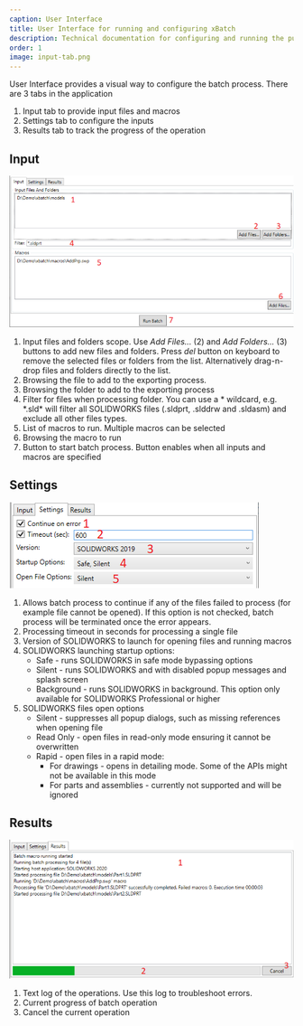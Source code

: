 ```yaml
---
caption: User Interface
title: User Interface for running and configuring xBatch
description: Technical documentation for configuring and running the publishing job of xBatch using User Interface
order: 1
image: input-tab.png
---
```

User Interface provides a visual way to configure the batch process. There are 3 tabs in the application

1. Input tab to provide input files and macros
1. Settings tab to configure the inputs
1. Results tab to track the progress of the operation

## Input

![Input tab](input-tab.png)

1. Input files and folders scope. Use *Add Files...* (2) and *Add Folders...* (3) buttons to add new files and folders. Press *del* button on keyboard to remove the selected files or folders from the list. Alternatively drag-n-drop files and folders directly to the list.
1. Browsing the file to add to the exporting process.
1. Browsing the folder to add to the exporting process
1. Filter for files when processing folder. You can use a * wildcard, e.g. \*.sld\* will filter all SOLIDWORKS files (.sldprt, .slddrw and .sldasm) and exclude all other files types.
1. List of macros to run. Multiple macros can be selected
1. Browsing the macro to run
1. Button to start batch process. Button enables when all inputs and macros are specified

## Settings

![Settings tab](settings-tab.png)

1. Allows batch process to continue if any of the files failed to process (for example file cannot be opened). If this option is not checked, batch process will be terminated once the error appears.
1. Processing timeout in seconds for processing a single file
1. Version of SOLIDWORKS to launch for opening files and running macros
1. SOLIDWORKS launching startup options:
    * Safe - runs SOLIDWORKS in safe mode bypassing options
    * Silent - runs SOLIDWORKS and with disabled popup messages and splash screen
    * Background - runs SOLIDWORKS in background. This option only available for SOLIDWORKS Professional or higher
1. SOLIDWORKS files open options
    * Silent - suppresses all popup dialogs, such as missing references when opening file
    * Read Only - open files in read-only mode ensuring it cannot be overwritten
    * Rapid - open files in a rapid mode:
        * For drawings - opens in detailing mode. Some of the APIs might not be available in this mode
        * For parts and assemblies - currently not supported and will be ignored

## Results

![Results tab](results-tab.png)

1. Text log of the operations. Use this log to troubleshoot errors.
1. Current progress of batch operation
1. Cancel the current operation